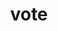 ---
category: 4-letters
denotation: null
name: vote
reference_link: https://www.etymonline.com/word/vote
root_language: null
root_name: null
title: vote
type: free
word_sums:
- respelling: vote
  sum: 'Vote + '
---